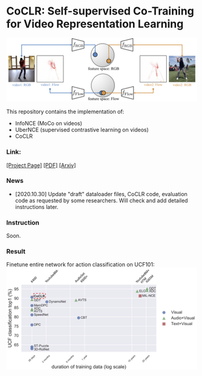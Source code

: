 # CoCLR: Self-supervised Co-Training for Video Representation Learning

![arch](asset/teaser.png)

This repository contains the implementation of:

* InfoNCE (MoCo on videos)
* UberNCE (supervised contrastive learning on videos)
* CoCLR

### Link: 

[[Project Page]](http://www.robots.ox.ac.uk/~vgg/research/CoCLR/)
[[PDF]](http://www.robots.ox.ac.uk/~vgg/publications/2020/Han20b/han20b.pdf)
[[Arxiv]](https://arxiv.org/abs/2010.09709)

### News
* [2020.10.30] Update "draft" dataloader files, CoCLR code, evaluation code as requested by some researchers. Will check and add detailed instructions later.

### Instruction
Soon.

### Result
Finetune entire network for action classification on UCF101:
![arch](asset/coclr-finetune.png)


